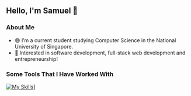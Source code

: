 ## Hello, I'm Samuel 👋

### About Me
- 😄 I’m a current student studying Computer Science in the National University of Singapore.
- 🔭 Interested in software development, full-stack web development and entrepreneurship!

### Some Tools That I Have Worked With
[![My Skills](https://skillicons.dev/icons?i=py,java,js,ts,html,css,react,ruby,rails,django,flask)](https://skillicons.dev)]
          
